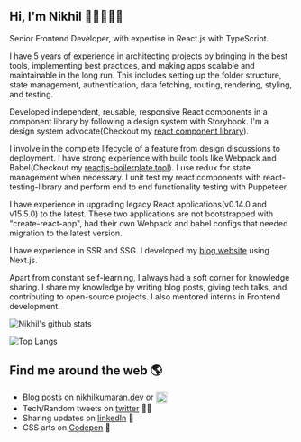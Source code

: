 ## Hi, I'm Nikhil 👋🏽👨🏽‍💻

Senior Frontend Developer, with expertise in React.js with TypeScript.

I have 5 years of experience in architecting projects by bringing in the best tools, implementing best practices, and making apps scalable and maintainable in the long run. This includes setting up the folder structure, state management, authentication, data fetching, routing, rendering, styling, and testing.

Developed independent, reusable, responsive React components in a component library by following a design system with Storybook. I'm a design system advocate(Checkout my [react component library](https://github.com/Nikhil-Kumaran/nk-design-system)). 

I involve in the complete lifecycle of a feature from design discussions to deployment. I have strong experience with build tools like Webpack and Babel(Checkout my [reactjs-boilerplate tool](https://www.npmjs.com/package/reactjs-boilerplate)). I use redux for state management when necessary. I unit test my react components with react-testing-library and perform end to end functionality testing with Puppeteer.

I have experience in upgrading legacy React applications(v0.14.0 and v15.5.0) to the latest. These two applications are not bootstrapped with "create-react-app", had their own Webpack and babel configs that needed migration to the latest version.

I have experience in SSR and SSG. I developed my [blog website](https://nikhilkumaran.dev) using Next.js.

Apart from constant self-learning, I always had a soft corner for knowledge sharing. I share my knowledge by writing blog posts, giving tech talks, and contributing to open-source projects. I also mentored interns in Frontend development.

![Nikhil's github stats](https://streak-stats.demolab.com/?user=Nikhil-Kumaran&locale=en&mode=daily&theme=dracula&hide_border=false&border_radius=5)

![Top Langs](https://github-readme-stats.vercel.app/api/top-langs?username=Nikhil-Kumaran&locale=en&hide_title=false&layout=compact&langs_count=5&theme=dracula&hide_border=false&card_width=496)

## Find me around the web 🌎

- <div>Blog posts on <a href="https://nikhilkumaran.dev">nikhilkumaran.dev</a> or <a href="https://dev.to/nikhilkumaran"><img src="https://d2fltix0v2e0sb.cloudfront.net/dev-black.png" alt="Nikhil Kumaran's DEV Profile" height="20" width="20" align="center"></a></div>
- Tech/Random tweets on [twitter](https://twitter.com/iNikhilKumaran) ✍🏽
- Sharing updates on [linkedIn](https://www.linkedin.com/in/nikhilkumaran/) 💼
- CSS arts on <a href="https://codepen.io/NikhilKumaran"> Codepen</a> 🎨
